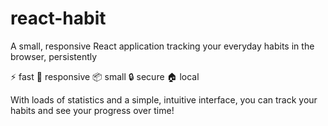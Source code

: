 # react-habit

A small, responsive React application tracking your everyday habits in the browser, persistently

⚡️ fast
📏 responsive
📦 small
🔒 secure
🏠 local

With loads of statistics and a simple, intuitive interface, you can track your habits and see your progress over time!